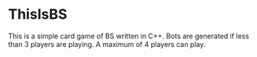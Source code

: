 # ThisIsBS
This is a simple card game of BS written in C++.
Bots are generated if less than 3 players are playing.
A maximum of 4 players can play.
